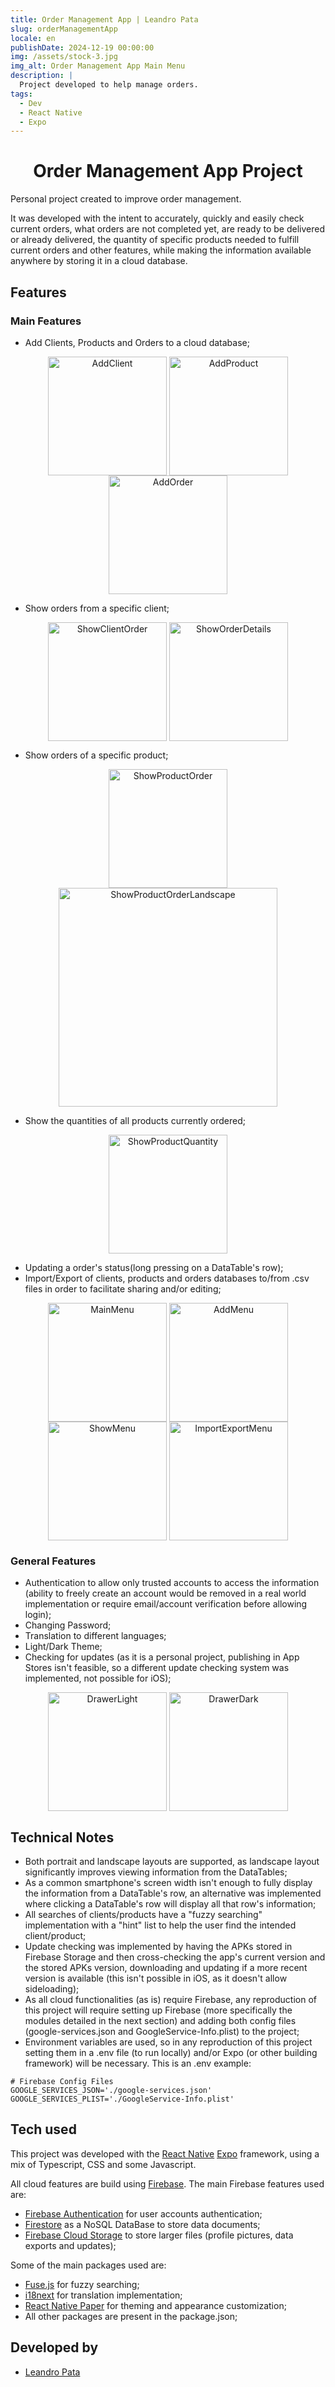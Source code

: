 ```yaml
---
title: Order Management App | Leandro Pata
slug: orderManagementApp
locale: en
publishDate: 2024-12-19 00:00:00
img: /assets/stock-3.jpg
img_alt: Order Management App Main Menu
description: |
  Project developed to help manage orders.
tags:
  - Dev
  - React Native
  - Expo
---
```


<h1 style='text-align: center;'>Order Management App Project</h1>

Personal project created to improve order management.

It was developed with the intent to accurately, quickly and easily check current orders, what orders are not completed yet, are ready to be delivered or already delivered, the quantity of specific products needed to fulfill current orders and other features, while making the information available anywhere by storing it in a cloud database.

## Features

### Main Features

- Add Clients, Products and Orders to a cloud database;

<p align='middle'>
  <img align='top' src='/src/assets/projects/orderManagementApp/addClient.png' alt = 'AddClient' width=190>
  <img align='top' src='/src/assets/projects/orderManagementApp/addProduct.png' alt = 'AddProduct' width=190>
  <img align='top' src='/src/assets/projects/orderManagementApp/addOrder.png' alt = 'AddOrder' width=190>
</p>

- Show orders from a specific client;

<p align='middle'>
  <img align='top' src='/src/assets/projects/orderManagementApp/showClientOrder.png' alt = 'ShowClientOrder' width=190>
  <img align='top' src='/src/assets/projects/orderManagementApp/showOrderDetails.png' alt = 'ShowOrderDetails' width=190>
</p>

- Show orders of a specific product;

<p align='middle'>
  <img align='top' src='/src/assets/projects/orderManagementApp/showProductOrder.png' alt = 'ShowProductOrder' width=190>
  <img align='top' src='/src/assets/projects/orderManagementApp/showProductOrderLandscape.png' alt = 'ShowProductOrderLandscape' height=350>
</p>

- Show the quantities of all products currently ordered;

<p align='middle'>
  <img align='top' src='/src/assets/projects/orderManagementApp/showProductQuantity.png' alt = 'ShowProductQuantity' width=190>
</p>

- Updating a order's status(long pressing on a DataTable's row);
- Import/Export of clients, products and orders databases to/from .csv files in order to facilitate sharing and/or editing;

<p align='middle'>
  <img align='top' src='/src/assets/projects/orderManagementApp/mainMenu.png' alt = 'MainMenu' width=190>
  <img align='top' src='/src/assets/projects/orderManagementApp/addMenu.png' alt = 'AddMenu' width=190>
  <img align='top' src='/src/assets/projects/orderManagementApp/showMenu.png' alt = 'ShowMenu' width=190>
  <img align='top' src='/src/assets/projects/orderManagementApp/importExport.png' alt = 'ImportExportMenu' width=190>
</p>

### General Features

- Authentication to allow only trusted accounts to access the information (ability to freely create an account would be removed in a real world implementation or require email/account verification before allowing login);
- Changing Password;
- Translation to different languages;
- Light/Dark Theme;
- Checking for updates (as it is a personal project, publishing in App Stores isn't feasible, so a different update checking system was implemented, not possible for iOS);

<p align='middle'>
  <img align='top' src='/src/assets/projects/orderManagementApp/drawerLight.png' alt = 'DrawerLight' width=190>
  <img align='top' src='/src/assets/projects/orderManagementApp/drawerDark.png' alt = 'DrawerDark' width=190>
</p>

## Technical Notes

- Both portrait and landscape layouts are supported, as landscape layout significantly improves viewing information from the DataTables;
- As a common smartphone's screen width isn't enough to fully display the information from a DataTable's row, an alternative was implemented where clicking a DataTable's row will display all that row's information;
- All searches of clients/products have a "fuzzy searching" implementation with a "hint" list to help the user find the intended client/product;
- Update checking was implemented by having the APKs stored in Firebase Storage and then cross-checking the app's current version and the stored APKs version, downloading and updating if a more recent version is available (this isn't possible in iOS, as it doesn't allow sideloading);
- As all cloud functionalities (as is) require Firebase, any reproduction of this project will require setting up Firebase (more specifically the modules detailed in the next section) and adding both config files (google-services.json and GoogleService-Info.plist) to the project;
- Environment variables are used, so in any reproduction of this project setting them in a .env file (to run locally) and/or Expo (or other building framework) will be necessary. This is an .env example:

```
# Firebase Config Files
GOOGLE_SERVICES_JSON='./google-services.json'
GOOGLE_SERVICES_PLIST='./GoogleService-Info.plist'
```

## Tech used

This project was developed with the <a href="https://reactnative.dev/" target=_blank>React Native</a> <a href="https://expo.dev/" target=_blank>Expo</a> framework, using a mix of Typescript, CSS and some Javascript.

All cloud features are build using <a href="https://firebase.google.com/" target=_blank>Firebase</a>. The main Firebase features used are:

- <a href="https://firebase.google.com/products/auth" target=_blank>Firebase Authentication</a> for user accounts authentication;
- <a href="https://firebase.google.com/products/firestore" target=_blank>Firestore</a> as a NoSQL DataBase to store data documents;
- <a href="https://firebase.google.com/products/storage" target=_blank>Firebase Cloud Storage</a> to store larger files (profile pictures, data exports and updates);

Some of the main packages used are:

- <a href="https://www.fusejs.io/" target=_blank>Fuse.js</a> for fuzzy searching;
- <a href="https://www.i18next.com/" target=_blank>i18next</a> for translation implementation;
- <a href="https://reactnativepaper.com/" target=_blank>React Native Paper</a> for theming and appearance customization;
- All other packages are present in the package.json;

## Developed by

- [Leandro Pata](/about/)
